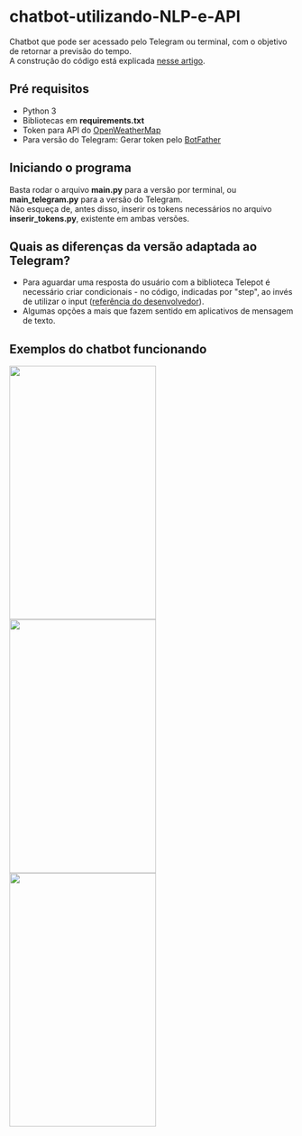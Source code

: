 # chatbot-utilizando-NLP-e-API
Chatbot que pode ser acessado pelo Telegram ou terminal, com o objetivo de retornar a previsão do tempo. <br>
A construção do código está explicada [nesse artigo](https://medium.com/@marianamannes/desenvolvendo-um-chatbot-utilizando-python-nlp-e-api-para-previs%C3%B5es-de-tempo-62e5fc902145).

## Pré requisitos
- Python 3
- Bibliotecas em <b>requirements.txt</b>
- Token para API do [OpenWeatherMap](https://openweathermap.org/api)
- Para versão do Telegram: Gerar token pelo [BotFather](https://web.telegram.org/#/im?p=@BotFather)

## Iniciando o programa
Basta rodar o arquivo <b>main.py</b> para a versão por terminal, ou <b>main_telegram.py</b> para a versão do Telegram.<br>
Não esqueça de, antes disso, inserir os tokens necessários no arquivo <b>inserir_tokens.py</b>, existente em ambas versões.

## Quais as diferenças da versão adaptada ao Telegram?
- Para aguardar uma resposta do usuário com a biblioteca Telepot é necessário criar condicionais - no código, indicadas por "step", ao invés de utilizar o input ([referência do desenvolvedor](https://github.com/nickoala/telepot/issues/209)).
- Algumas opções a mais que fazem sentido em aplicativos de mensagem de texto.

## Exemplos do chatbot funcionando
<img src="https://i.imgur.com/TBP0Vhs.jpg" height="450" width="260"> <img src="https://i.imgur.com/kcnxPQo.jpg" height="450" width="260"> <img src="https://i.imgur.com/sMH0sCJ.jpg" height="450" width="260">
